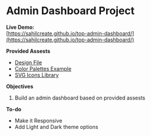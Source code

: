 # Admin Dashboard Project  
**Live Demo:**  
[https://sahilcreate.github.io/top-admin-dashboard/](https://sahilcreate.github.io/top-admin-dashboard/)


**Provided Assests**
- [Design File](https://cdn.statically.io/gh/TheOdinProject/curriculum/43cc6ab69fdfbef40d431a65677d2144668930ac/intermediate_html_css/grid/project_admin_dashboard/imgs/dashboard-project.png)  
- [Color Palettes Example](https://tailwindcss.com/docs/customizing-colors)  
- [SVG Icons Library](https://pictogrammers.com/library/mdi/)  


**Objectives**
1. Build an admin dashboard based on provided assests


**To-do**
- Make it Responsive
- Add Light and Dark theme options